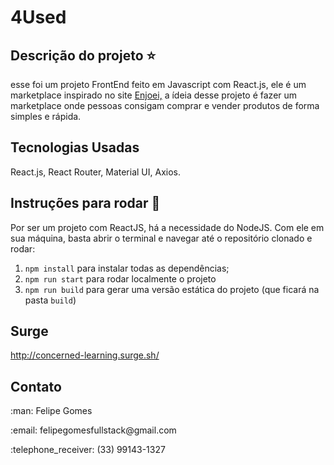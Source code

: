 # 4Used

## Descrição do projeto :star:
esse foi um projeto FrontEnd feito em Javascript com React.js, ele é um marketplace inspirado no site <a href= "https://www.enjoei.com.br">Enjoei,</a> a ídeia desse projeto é fazer um marketplace onde pessoas consigam comprar e vender produtos de forma simples e rápida.

## Tecnologias Usadas
React.js, React Router, Material UI, Axios.

## Instruções para rodar :checkered_flag:
Por ser um projeto com ReactJS, há a necessidade do NodeJS. Com ele em 
sua máquina, basta abrir o terminal e navegar até o repositório clonado e 
rodar:

1. `npm install` para instalar todas as dependências;
1. `npm run start` para rodar localmente o projeto
1. `npm run build` para gerar uma versão estática do projeto 
(que ficará na pasta `build`)

## Surge
http://concerned-learning.surge.sh/

## Contato
<p>:man: Felipe Gomes</p>
<p>:email: felipegomesfullstack@gmail.com</p>
<p>:telephone_receiver: (33) 99143-1327</p>
